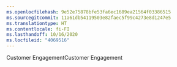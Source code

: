 ```yaml
---
ms.openlocfilehash: 9e52e75878bfe53fa6ec1689ea21564f03386515
ms.sourcegitcommit: 11a61db54119503e82faec5f99c4273e8d1247e5
ms.translationtype: HT
ms.contentlocale: fi-FI
ms.lasthandoff: 10/16/2020
ms.locfileid: "4069516"
---
```

<span data-ttu-id="ffed0-101">Customer Engagement</span><span class="sxs-lookup"><span data-stu-id="ffed0-101">Customer Engagement</span></span>